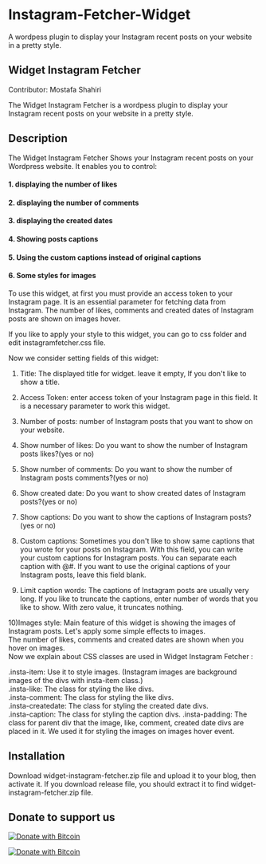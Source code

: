 # Instagram-Fetcher-Widget
A wordpess plugin to display your Instagram recent posts on your website in a pretty style.                         

## Widget Instagram Fetcher                                  
Contributor: Mostafa Shahiri
                                                   
The Widget Instagram Fetcher is a wordpess plugin to display your Instagram recent posts on your website in a pretty style.                     

## Description                                                          

The Widget Instagram Fetcher Shows your Instagram recent posts on your Wordpress website. It enables you to control:

 ####  1. displaying the number of likes                        
 ####  2. displaying the number of comments                       
 ####  3. displaying the created dates                    
 ####  4. Showing posts captions                                 
 ####  5. Using the custom captions instead of original captions                       
 ####  6. Some styles for images                           

To use this widget, at first you must provide an access token to your Instagram page. It is an essential parameter for fetching data from Instagram. The number of likes, comments and created dates of Instagram posts are shown on images hover.

If you like to apply your style to this widget, you can go to css folder and edit instagramfetcher.css file.            

Now we consider setting fields of this widget:                       

1) Title: The displayed title for widget. leave it empty, If you don't like to show a title.                

2) Access Token: enter access token of your Instagram page in this field. It is a necessary parameter to work this widget.        

3) Number of posts: number of Instagram posts that you want to show on your website.                  

4) Show number of likes: Do you want to show the number of Instagram posts likes?(yes or no)               

5) Show number of comments: Do you want to show the number of Instagram posts comments?(yes or no)          

6) Show created date: Do you want to show created dates of Instagram posts?(yes or no)              

7) Show captions: Do you want to show the captions of Instagram posts?(yes or no)              

8) Custom captions: Sometimes you don't like to show same captions that you wrote for your posts on Instagram. With this field, you can write your custom captions for Instagram posts. You can separate each caption with @#. If you want to use the original captions of your Instagram posts, leave this field blank.                          

9) Limit caption words: The captions of Instagram posts are usually very long. If you like to truncate the captions, enter number of words that you like to show. With zero value, it truncates nothing.                       

10)Images style: Main feature of this widget is showing the images of Instagram posts. Let's apply some simple effects to images.                                    
The number of likes, comments and created dates are shown when you hover on images.                       
Now we explain about CSS classes are used in Widget Instagram Fetcher :                           

.insta-item: Use it to style images. (Instagram images are background images of the divs with insta-item class.)         
.insta-like: The class for styling the like divs.                
.insta-comment: The class for styling the like divs.              
.insta-createdate: The class for styling the created date divs.             
.insta-caption: The class for styling the caption divs. .insta-padding: The class for parent div that the image, like, comment, created date divs are placed in it. We used it for styling the images on images hover event.               

## Installation                          

Download widget-instagram-fetcher.zip file and upload it to your blog, then activate it. If you download release file, you should extract it to find widget-instagram-fetcher.zip file.                                                                
                                
                                
## Donate to support us                                
                                                                   
[![Donate with Bitcoin](https://en.cryptobadges.io/badge/small/16f1DStB3YG3R4BMTa1zGYRxN9i7FAqtUX)](https://en.cryptobadges.io/donate/16f1DStB3YG3R4BMTa1zGYRxN9i7FAqtUX)
                                                   
  [![Donate with Bitcoin](https://en.cryptobadges.io/badge/big/16f1DStB3YG3R4BMTa1zGYRxN9i7FAqtUX)](https://en.cryptobadges.io/donate/16f1DStB3YG3R4BMTa1zGYRxN9i7FAqtUX)



